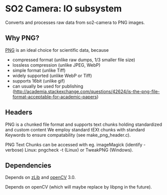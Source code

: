 SO2 Camera: IO subsystem
========================

Converts and processes raw data from so2-camera to PNG images.

Why PNG?
--------

[PNG](http://www.libpng.org/pub/png/) is an ideal choice for scientific data, because

- compressed format (unlike raw dumps, 1/3 smaller file size)
- lossless compression (unlike JPEG, WebP)
- simple format (unlike Tiff)
- widely supported (unlike WebP or Tiff)
- supports 16bit (unlike gif)
- can usually be used for publishing (http://academia.stackexchange.com/questions/42624/is-the-png-file-format-acceptable-for-academic-papers)


Headers
-------

PNG is a chunked file format and supports text chunks holding
standardized and custom content We employ standard tEXt chunks with
standard Keywords to ensure compatability (see make_png_header.c).

PNG Text Chunks can be accessed with eg. imageMagick (identify -verbose)
Linux: pngcheck -t (Linux) or TweakPNG (Windows).


Dependencies
------------
Depends on [zLib](http://www.zlib.net/) and [openCV](http://opencv.org/) 3.0.

Depends on openCV (which will maybe replace by libpng in the future).
